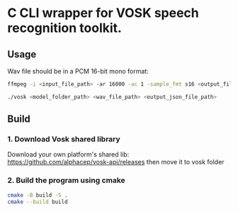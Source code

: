 # C CLI wrapper for VOSK speech recognition toolkit.

## Usage

Wav file should be in a PCM 16-bit mono format:

```bash
ffmpeg -i <input_file_path> -ar 16000 -ac 1 -sample_fmt s16 <output_file_path>.wav
```

```bash
./vosk <model_folder_path> <wav_file_path> <output_json_file_path>
```

## Build

### 1. Download Vosk shared library

Download your own platform's shared lib: https://github.com/alphacep/vosk-api/releases
then move it to vosk folder

### 2. Build the program using cmake

```bash
cmake -B build -S .
cmake --build build
```
